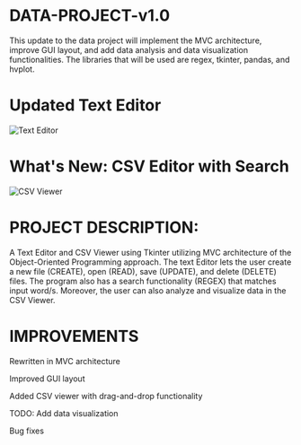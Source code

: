 # DATA-PROJECT-v1.0

This update to the data project will implement the MVC architecture, improve GUI layout, and add data analysis and data visualization functionalities. 
The libraries that will be used are regex, tkinter, pandas, and hvplot.  

# Updated Text Editor
![Text Editor](https://github.com/johanncatalla/DATA-PROJECT-v1.0/blob/main/images/text_editor.png)

# What's New: CSV Editor with Search
![CSV Viewer](https://github.com/johanncatalla/DATA-PROJECT-v1.0/blob/main/images/CSV%20viewer.png)

# PROJECT DESCRIPTION:

A Text Editor and CSV Viewer using Tkinter utilizing MVC architecture of the Object-Oriented Programming approach. The text Editor lets the user create a new file (CREATE), open (READ), save (UPDATE), and delete (DELETE) files. The program also has a search functionality (REGEX) that matches input word/s. Moreover, the user can also analyze and visualize data in the CSV Viewer.

# IMPROVEMENTS

Rewritten in MVC architecture

Improved GUI layout

Added CSV viewer with drag-and-drop functionality
 
TODO: Add data visualization

Bug fixes
